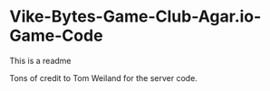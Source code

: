 # Vike-Bytes-Game-Club-Agar.io-Game-Code

This is a readme

Tons of credit to Tom Weiland for the server code.
